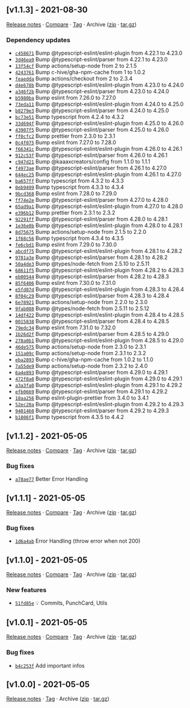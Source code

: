## [v1.1.3] - 2021-08-30

[Release notes](https://github.com/kaaax0815/github-insights/releases/tag/v1.1.3) · [Compare](https://github.com/kaaax0815/github-insights/compare/v1.1.2...v1.1.3) · [Tag](https://github.com/kaaax0815/github-insights/tree/v1.1.3) · Archive ([zip](https://github.com/kaaax0815/github-insights/archive/v1.1.3.zip) · [tar.gz](https://github.com/kaaax0815/github-insights/archive/v1.1.3.tar.gz))

### Dependency updates

- [`c458671`](https://github.com/kaaax0815/github-insights/commit/c458671)  Bump @typescript-eslint/eslint-plugin from 4.22.1 to 4.23.0
- [`3d46ea9`](https://github.com/kaaax0815/github-insights/commit/3d46ea9)  Bump @typescript-eslint/parser from 4.22.1 to 4.23.0
- [`13f54cf`](https://github.com/kaaax0815/github-insights/commit/13f54cf)  Bump actions/setup-node from 2 to 2.1.5
- [`4243761`](https://github.com/kaaax0815/github-insights/commit/4243761)  Bump c-hive/gha-npm-cache from 1 to 1.0.2
- [`feaedda`](https://github.com/kaaax0815/github-insights/commit/feaedda)  Bump actions/checkout from 2 to 2.3.4
- [`d4e678b`](https://github.com/kaaax0815/github-insights/commit/d4e678b)  Bump @typescript-eslint/eslint-plugin from 4.23.0 to 4.24.0
- [`a346f2b`](https://github.com/kaaax0815/github-insights/commit/a346f2b)  Bump @typescript-eslint/parser from 4.23.0 to 4.24.0
- [`b5980ba`](https://github.com/kaaax0815/github-insights/commit/b5980ba)  Bump eslint from 7.26.0 to 7.27.0
- [`73eda11`](https://github.com/kaaax0815/github-insights/commit/73eda11)  Bump @typescript-eslint/eslint-plugin from 4.24.0 to 4.25.0
- [`b8279e3`](https://github.com/kaaax0815/github-insights/commit/b8279e3)  Bump @typescript-eslint/parser from 4.24.0 to 4.25.0
- [`bc73e51`](https://github.com/kaaax0815/github-insights/commit/bc73e51)  Bump typescript from 4.2.4 to 4.3.2
- [`33d694f`](https://github.com/kaaax0815/github-insights/commit/33d694f)  Bump @typescript-eslint/eslint-plugin from 4.25.0 to 4.26.0
- [`43907f5`](https://github.com/kaaax0815/github-insights/commit/43907f5)  Bump @typescript-eslint/parser from 4.25.0 to 4.26.0
- [`ff0cfc2`](https://github.com/kaaax0815/github-insights/commit/ff0cfc2)  Bump prettier from 2.3.0 to 2.3.1
- [`0c4f075`](https://github.com/kaaax0815/github-insights/commit/0c4f075)  Bump eslint from 7.27.0 to 7.28.0
- [`f66341c`](https://github.com/kaaax0815/github-insights/commit/f66341c)  Bump @typescript-eslint/eslint-plugin from 4.26.0 to 4.26.1
- [`912c53f`](https://github.com/kaaax0815/github-insights/commit/912c53f)  Bump @typescript-eslint/parser from 4.26.0 to 4.26.1
- [`c947d21`](https://github.com/kaaax0815/github-insights/commit/c947d21)  Bump @kaaaxcreators/config from 1.1.0 to 1.1.1
- [`f4973ae`](https://github.com/kaaax0815/github-insights/commit/f4973ae)  Bump @typescript-eslint/parser from 4.26.1 to 4.27.0
- [`644ec25`](https://github.com/kaaax0815/github-insights/commit/644ec25)  Bump @typescript-eslint/eslint-plugin from 4.26.1 to 4.27.0
- [`ba657ff`](https://github.com/kaaax0815/github-insights/commit/ba657ff)  Bump typescript from 4.3.2 to 4.3.3
- [`0eb9499`](https://github.com/kaaax0815/github-insights/commit/0eb9499)  Bump typescript from 4.3.3 to 4.3.4
- [`9bcd368`](https://github.com/kaaax0815/github-insights/commit/9bcd368)  Bump eslint from 7.28.0 to 7.29.0
- [`ff74e2e`](https://github.com/kaaax0815/github-insights/commit/ff74e2e)  Bump @typescript-eslint/parser from 4.27.0 to 4.28.0
- [`65ad9a1`](https://github.com/kaaax0815/github-insights/commit/65ad9a1)  Bump @typescript-eslint/eslint-plugin from 4.27.0 to 4.28.0
- [`e396b12`](https://github.com/kaaax0815/github-insights/commit/e396b12)  Bump prettier from 2.3.1 to 2.3.2
- [`92291ff`](https://github.com/kaaax0815/github-insights/commit/92291ff)  Bump @typescript-eslint/parser from 4.28.0 to 4.28.1
- [`1e36e0b`](https://github.com/kaaax0815/github-insights/commit/1e36e0b)  Bump @typescript-eslint/eslint-plugin from 4.28.0 to 4.28.1
- [`8d75675`](https://github.com/kaaax0815/github-insights/commit/8d75675)  Bump actions/setup-node from 2.1.5 to 2.2.0
- [`1f68c56`](https://github.com/kaaax0815/github-insights/commit/1f68c56)  Bump typescript from 4.3.4 to 4.3.5
- [`fe6cbd1`](https://github.com/kaaax0815/github-insights/commit/fe6cbd1)  Bump eslint from 7.29.0 to 7.30.0
- [`abcdf75`](https://github.com/kaaax0815/github-insights/commit/abcdf75)  Bump @typescript-eslint/eslint-plugin from 4.28.1 to 4.28.2
- [`9781a3e`](https://github.com/kaaax0815/github-insights/commit/9781a3e)  Bump @typescript-eslint/parser from 4.28.1 to 4.28.2
- [`50a4de3`](https://github.com/kaaax0815/github-insights/commit/50a4de3)  Bump @types/node-fetch from 2.5.10 to 2.5.11
- [`68611f5`](https://github.com/kaaax0815/github-insights/commit/68611f5)  Bump @typescript-eslint/eslint-plugin from 4.28.2 to 4.28.3
- [`eb00544`](https://github.com/kaaax0815/github-insights/commit/eb00544)  Bump @typescript-eslint/parser from 4.28.2 to 4.28.3
- [`85f6406`](https://github.com/kaaax0815/github-insights/commit/85f6406)  Bump eslint from 7.30.0 to 7.31.0
- [`e5fd87d`](https://github.com/kaaax0815/github-insights/commit/e5fd87d)  Bump @typescript-eslint/eslint-plugin from 4.28.3 to 4.28.4
- [`8f04c29`](https://github.com/kaaax0815/github-insights/commit/8f04c29)  Bump @typescript-eslint/parser from 4.28.3 to 4.28.4
- [`6e78921`](https://github.com/kaaax0815/github-insights/commit/6e78921)  Bump actions/setup-node from 2.2.0 to 2.3.0
- [`9fab088`](https://github.com/kaaax0815/github-insights/commit/9fab088)  Bump @types/node-fetch from 2.5.11 to 2.5.12
- [`14df422`](https://github.com/kaaax0815/github-insights/commit/14df422)  Bump @typescript-eslint/eslint-plugin from 4.28.4 to 4.28.5
- [`0015838`](https://github.com/kaaax0815/github-insights/commit/0015838)  Bump @typescript-eslint/parser from 4.28.4 to 4.28.5
- [`79edc34`](https://github.com/kaaax0815/github-insights/commit/79edc34)  Bump eslint from 7.31.0 to 7.32.0
- [`1b26d2f`](https://github.com/kaaax0815/github-insights/commit/1b26d2f)  Bump @typescript-eslint/parser from 4.28.5 to 4.29.0
- [`278a0b1`](https://github.com/kaaax0815/github-insights/commit/278a0b1)  Bump @typescript-eslint/eslint-plugin from 4.28.5 to 4.29.0
- [`46de575`](https://github.com/kaaax0815/github-insights/commit/46de575)  Bump actions/setup-node from 2.3.0 to 2.3.1
- [`151a09c`](https://github.com/kaaax0815/github-insights/commit/151a09c)  Bump actions/setup-node from 2.3.1 to 2.3.2
- [`eba2893`](https://github.com/kaaax0815/github-insights/commit/eba2893)  Bump c-hive/gha-npm-cache from 1.0.2 to 1.1.0
- [`7a55de9`](https://github.com/kaaax0815/github-insights/commit/7a55de9)  Bump actions/setup-node from 2.3.2 to 2.4.0
- [`6a4e893`](https://github.com/kaaax0815/github-insights/commit/6a4e893)  Bump @typescript-eslint/parser from 4.29.0 to 4.29.1
- [`472f8a0`](https://github.com/kaaax0815/github-insights/commit/472f8a0)  Bump @typescript-eslint/eslint-plugin from 4.29.0 to 4.29.1
- [`a3a3fa0`](https://github.com/kaaax0815/github-insights/commit/a3a3fa0)  Bump @typescript-eslint/eslint-plugin from 4.29.1 to 4.29.2
- [`efb0669`](https://github.com/kaaax0815/github-insights/commit/efb0669)  Bump @typescript-eslint/parser from 4.29.1 to 4.29.2
- [`18aa256`](https://github.com/kaaax0815/github-insights/commit/18aa256)  Bump eslint-plugin-prettier from 3.4.0 to 3.4.1
- [`52ec20a`](https://github.com/kaaax0815/github-insights/commit/52ec20a)  Bump @typescript-eslint/eslint-plugin from 4.29.2 to 4.29.3
- [`9401460`](https://github.com/kaaax0815/github-insights/commit/9401460)  Bump @typescript-eslint/parser from 4.29.2 to 4.29.3
- [`b1806f1`](https://github.com/kaaax0815/github-insights/commit/b1806f1)  Bump typescript from 4.3.5 to 4.4.2

## [v1.1.2] - 2021-05-05

[Release notes](https://github.com/kaaax0815/github-insights/releases/tag/v1.1.2) · [Compare](https://github.com/kaaax0815/github-insights/compare/v1.1.1...v1.1.2) · [Tag](https://github.com/kaaax0815/github-insights/tree/v1.1.2) · Archive ([zip](https://github.com/kaaax0815/github-insights/archive/v1.1.2.zip) · [tar.gz](https://github.com/kaaax0815/github-insights/archive/v1.1.2.tar.gz))

### Bug fixes

- [`a78ae77`](https://github.com/kaaax0815/github-insights/commit/a78ae77)  Better Error Handling

## [v1.1.1] - 2021-05-05

[Release notes](https://github.com/kaaax0815/github-insights/releases/tag/v1.1.1) · [Compare](https://github.com/kaaax0815/github-insights/compare/v1.1.0...v1.1.1) · [Tag](https://github.com/kaaax0815/github-insights/tree/v1.1.1) · Archive ([zip](https://github.com/kaaax0815/github-insights/archive/v1.1.1.zip) · [tar.gz](https://github.com/kaaax0815/github-insights/archive/v1.1.1.tar.gz))

### Bug fixes

- [`1d6a4ab`](https://github.com/kaaax0815/github-insights/commit/1d6a4ab)  Error Handling (throw error when not 200)

## [v1.1.0] - 2021-05-05

[Release notes](https://github.com/kaaax0815/github-insights/releases/tag/v1.1.0) · [Compare](https://github.com/kaaax0815/github-insights/compare/v1.0.1...v1.1.0) · [Tag](https://github.com/kaaax0815/github-insights/tree/v1.1.0) · Archive ([zip](https://github.com/kaaax0815/github-insights/archive/v1.1.0.zip) · [tar.gz](https://github.com/kaaax0815/github-insights/archive/v1.1.0.tar.gz))

### New features

- [`51fd85e`](https://github.com/kaaax0815/github-insights/commit/51fd85e) 💡 Commits, PunchCard, Utils

## [v1.0.1] - 2021-05-05

[Release notes](https://github.com/kaaax0815/github-insights/releases/tag/v1.0.1) · [Compare](https://github.com/kaaax0815/github-insights/compare/v1.0.0...v1.0.1) · [Tag](https://github.com/kaaax0815/github-insights/tree/v1.0.1) · Archive ([zip](https://github.com/kaaax0815/github-insights/archive/v1.0.1.zip) · [tar.gz](https://github.com/kaaax0815/github-insights/archive/v1.0.1.tar.gz))

### Bug fixes

- [`b4c253f`](https://github.com/kaaax0815/github-insights/commit/b4c253f)  Add important infos

## [v1.0.0] - 2021-05-05

[Release notes](https://github.com/kaaax0815/github-insights/releases/tag/v1.0.0) · [Tag](https://github.com/kaaax0815/github-insights/tree/v1.0.0) · Archive ([zip](https://github.com/kaaax0815/github-insights/archive/v1.0.0.zip) · [tar.gz](https://github.com/kaaax0815/github-insights/archive/v1.0.0.tar.gz))

